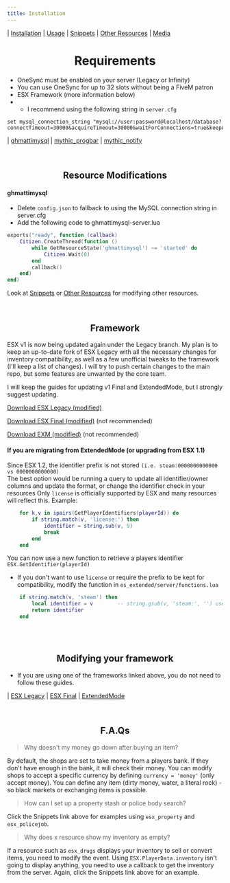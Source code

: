 ```yaml
---
title: Installation
---
```


| [Installation](index) | [Usage](usage) | [Snippets](snippets) | [Other Resources](resources) | [Media](media)


<h1 align='center'>Requirements</h1> 


* OneSync must be enabled on your server (Legacy or Infinity)
* You can use OneSync for up to 32 slots without being a FiveM patron
* ESX Framework (more information below)
* * I recommend using the following string in `server.cfg`
```
set mysql_connection_string "mysql://user:password@localhost/database?connectTimeout=30000&acquireTimeout=30000&waitForConnections=true&keepAlive=15"
```
| [ghmattimysql](https://github.com/GHMatti/ghmattimysql/releases) | [mythic_progbar](https://github.com/thelindat/mythic_progbar) | [mythic_notify](https://github.com/thelindat/mythic_notify)


<br>
<h2 align='center'>Resource Modifications</h2>

#### ghmattimysql
* Delete `config.json` to fallback to using the MySQL connection string in server.cfg
* Add the following code to ghmattimysql-server.lua
```lua
exports("ready", function (callback)
	Citizen.CreateThread(function ()
		while GetResourceState('ghmattimysql') ~= 'started' do
			Citizen.Wait(0)
		end
		callback()
	end)
end)
```
Look at [Snippets](snippets) or [Other Resources](resources) for modifying other resources.  

<br>
<h2 align='center'>Framework</h2>

ESX v1 is now being updated again under the Legacy branch. My plan is to keep an up-to-date fork of ESX Legacy with all the necessary changes for inventory compatibility, as well as a few unofficial tweaks to the framework (I'll keep a list of changes). I will try to push certain changes to the main repo, but some features are unwanted by the core team.  

I will keep the guides for updating v1 Final and ExtendedMode, but I strongly suggest updating.  


[Download ESX Legacy (modified)](https://github.com/thelindat/es_extended)

[Download ESX Final (modified)](https://cdn.discordapp.com/attachments/816673612621938759/839690298493108234/es_extended.zip) (not recommended)

[Download EXM (modified)](https://github.com/thelindat/extendedmode) (not recommended)


#### If you are migrating from ExtendedMode (or upgrading from ESX 1.1)
Since ESX 1.2, the identifier prefix is not stored `(i.e. steam:0000000000000 vs 0000000000000)`  
The best option would be running a query to update all identifier/owner columns and update the format, or change the identifier check in your resources
Only `license` is officially supported by ESX and many resources will reflect this. Example:
```lua
	for k,v in ipairs(GetPlayerIdentifiers(playerId)) do
		if string.match(v, 'license:') then
			identifier = string.sub(v, 9)
			break
		end
	end
```
You can now use a new function to retrieve a players identifier `ESX.GetIdentifier(playerId)`  
* If you don't want to use `license` or require the prefix to be kept for compatibility, modify the function in `es_extended/server/functions.lua`
```lua
	if string.match(v, 'steam') then
		local identifier = v		-- string.gsub(v, 'steam:', '') use this to strip the prefix
		return identifier
	end
```


<br><br>
<h2 align='center'>Modifying your framework</h2>

* If you are using one of the frameworks linked above, you do not need to follow these guides.


| [ESX Legacy](legacy) | [ESX Final](esx) | [ExtendedMode](exm)





<br>

<h2 align='center'>F.A.Qs</h2>

> Why doesn't my money go down after buying an item?  

By default, the shops are set to take money from a players bank. If they don't have enough in the bank, it will check their money.
You can modify shops to accept a specific currency by defining `currency = 'money'` (only accept money).
You can define any item (dirty money, water, a literal rock) - so black markets or exchanging items is possible.


> How can I set up a property stash or police body search?  

Click the Snippets link above for examples using `esx_property` and `esx_policejob`.


> Why does x resource show my inventory as empty?  

If a resource such as `esx_drugs` displays your inventory to sell or convert items, you need to modify the event.
Using `ESX.PlayerData.inventory` isn't going to display anything, you need to use a callback to get the inventory from the server.
Again, click the Snippets link above for an example.
